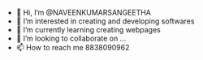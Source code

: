 - 👋 Hi, I’m @NAVEENKUMARSANGEETHA
- 👀 I’m interested in creating and developing softwares
- 🌱 I’m currently learning creating webpages
- 💞️ I’m looking to collaborate on ...
- 📫 How to reach me 8838090962

<!---
NAVEENKUMARSANGEETHA/NAVEENKUMARSANGEETHA is a ✨ special ✨ repository because its `README.md` (this file) appears on your GitHub profile.
You can click the Preview link to take a look at your changes.
--->
